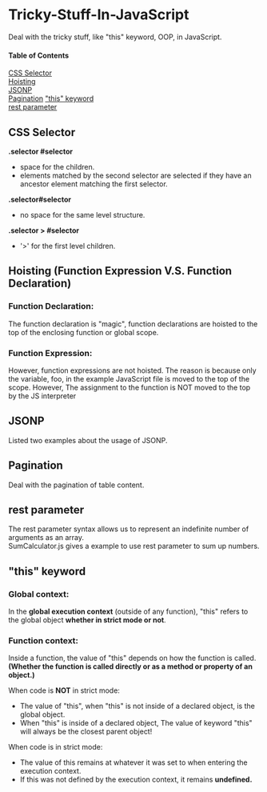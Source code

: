 # Tricky-Stuff-In-JavaScript
Deal with the tricky stuff, like "this" keyword, OOP, in JavaScript.  
#### Table of Contents  ####
[CSS Selector](#CSS-Selector)  
[Hoisting](#hoisting-function-expression-vs-function-declaration)  
[JSONP](#JSONP)  
[Pagination](#Pagination)
["this" keyword](#this-keyword)  
[rest parameter](#rest-parameter)
  
## CSS Selector ## 
<strong>.selector #selector</strong>
<ul>
  <li>space for the children. </li>
  <li>elements matched by the second selector are selected if they have an ancestor element matching the first selector.</li>
</ul>  

<strong>.selector#selector</strong>
<ul>
  <li>no space for the same level structure.
</ul>

<strong>.selector > #selector</strong>
<ul>
  <li>'>' for the first level children.</li>
</ul>

## Hoisting (Function Expression V.S. Function Declaration) ##
### Function Declaration: ###
<p>The function declaration is "magic", function declarations are hoisted to the top of the enclosing function or global scope. </p>

### Function Expression: ###
<p>However, function expressions are not hoisted. The reason is because only the variable, foo, in the example JavaScript file is moved to the top of the scope. However, The assignment to the function is NOT moved to the top by the JS interpreter</p>

## JSONP ##
Listed two examples about the usage of JSONP.  

## Pagination ##  
Deal with the pagination of table content.  

## rest parameter ##
The rest parameter syntax allows us to represent an indefinite number of arguments as an array.  
SumCalculator.js gives a example to use rest parameter to sum up numbers.  

## "this" keyword ## 
### Global context: ###
<p>In the <b>global execution context</b> (outside of any function), "this" refers to the global object <b>whether in strict mode or not</b>.</p>

### Function context: ###
<p>Inside a function, the value of "this" depends on how the function is called. <b>(Whether the function is called directly or as a method or property of an object.)</b></p>
<div>When code is <b>NOT</b> in strict mode:</div>
<ul>
  <li>The value of "this", when "this" is not inside of a declared object, is the global object.</li>
  <li>When "this" is inside of a declared object, The value of keyword "this" will always be the closest parent object!</li>
</ul>
<div>When code is in strict mode:</div>
<ul>
  <li>The value of this remains at whatever it was set to when entering the execution context.</li>
  <li>If this was not defined by the execution context, it remains <b>undefined.</b></li>
</ul>  
